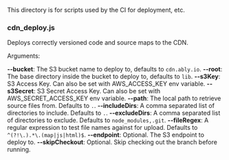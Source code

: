 This directory is for scripts used by the CI for deployment, etc.

### cdn_deploy.js

Deploys correctly versioned code and source maps to the CDN.

Arguments:

**--bucket**: The S3 bucket name to deploy to, defaults to `cdn.ably.io`.
**--root**: The base directory inside the bucket to deploy to, defaults to `lib`.
**--s3Key**: S3 Access Key. Can also be set with AWS_ACCESS_KEY env variable.
**--s3Secret**: S3 Secret Access Key. Can also be set with AWS_SECRET_ACCESS_KEY env variable.
**--path**: The local path to retrieve source files from. Defaults to `.`.
**--includeDirs**: A comma separated list of directories to include. Defaults to `.`.
**--excludeDirs**: A comma separated list of directories to exclude. Defaults to `node_modules,.git`.
**--fileRegex**: A regular expression to test file names against for upload. Defaults to `^(?!\.).*\.(map|js|html)$`.
**--endpoint**: Optional. The S3 endpoint to deploy to.
**--skipCheckout**: Optional. Skip checking out the branch before running.
